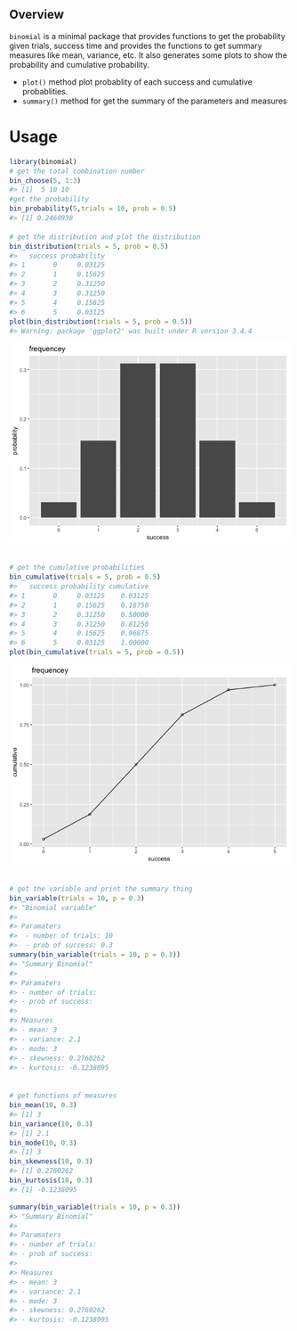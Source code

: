 
## Overview

`binomial` is a minimal package that provides functions to get the
probability given trials, success time and provides the functions to get
summary measures like mean, variance, etc. It also generates some plots
to show the probability and cumulative probability.

  - `plot()` method plot probablity of each success and cumulative
    probablities.
  - `summary()` method for get the summary of the parameters and
    measures

# Usage

``` r
library(binomial)
# get the total combination number
bin_choose(5, 1:3)
#> [1]  5 10 10
#get the probability
bin_probability(5,trials = 10, prob = 0.5)
#> [1] 0.2460938

# get the distribution and plot the distribution
bin_distribution(trials = 5, prob = 0.5)
#>   success probability
#> 1       0     0.03125
#> 2       1     0.15625
#> 3       2     0.31250
#> 4       3     0.31250
#> 5       4     0.15625
#> 6       5     0.03125
plot(bin_distribution(trials = 5, prob = 0.5))
#> Warning: package 'ggplot2' was built under R version 3.4.4
```

![](README-unnamed-chunk-2-1.png)<!-- -->

``` r

# get the cumulative probabilities
bin_cumulative(trials = 5, prob = 0.5)
#>   success probability cumulative
#> 1       0     0.03125    0.03125
#> 2       1     0.15625    0.18750
#> 3       2     0.31250    0.50000
#> 4       3     0.31250    0.81250
#> 5       4     0.15625    0.96875
#> 6       5     0.03125    1.00000
plot(bin_cumulative(trials = 5, prob = 0.5))
```

![](README-unnamed-chunk-2-2.png)<!-- -->

``` r

# get the variable and print the summary thing
bin_variable(trials = 10, p = 0.3)
#> "Binomial variable" 
#> 
#> Paramaters 
#>  - number of trials: 10 
#>  - prob of success: 0.3
summary(bin_variable(trials = 10, p = 0.3))
#> "Summary Binomial" 
#>  
#> Paramaters 
#> - number of trials: 
#> - prob of success: 
#>  
#> Measures 
#> - mean: 3 
#> - variance: 2.1 
#> - mode: 3 
#> - skewness: 0.2760262 
#> - kurtosis: -0.1238095


# get functions of measures
bin_mean(10, 0.3)
#> [1] 3
bin_variance(10, 0.3)
#> [1] 2.1
bin_mode(10, 0.3)
#> [1] 3
bin_skewness(10, 0.3)
#> [1] 0.2760262
bin_kurtosis(10, 0.3)
#> [1] -0.1238095
```

``` r
summary(bin_variable(trials = 10, p = 0.3))
#> "Summary Binomial" 
#>  
#> Paramaters 
#> - number of trials: 
#> - prob of success: 
#>  
#> Measures 
#> - mean: 3 
#> - variance: 2.1 
#> - mode: 3 
#> - skewness: 0.2760262 
#> - kurtosis: -0.1238095
```
